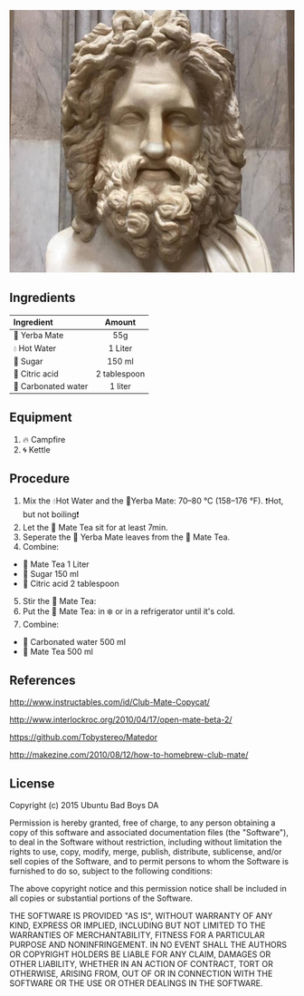 ![jQrg-Mate](img/jQrg-Mate.jpg
   "Logo Title Text 1")

## Ingredients

| Ingredient              | Amount                    |
| :-----------------------|:-------------------------:|
| :leaves: Yerba Mate     | 55g                       |
| :droplet: Hot Water     | 1 Liter                   |
| :candy: Sugar           | 150 ml                    |
| :lemon: Citric acid     | 2 tablespoon              |
| :sake: Carbonated water | 1 liter                   |

## Equipment
1. :fire: Campfire
2. :cyclone: Kettle

## Procedure
1. Mix the :droplet:Hot Water and the :leaves:Yerba Mate: 70–80 °C (158–176 °F). :exclamation:Hot, but not boiling:exclamation:
2. Let the :tea: Mate Tea sit for at least 7min.
3. Seperate the :leaves: Yerba Mate leaves from the :tea: Mate Tea.
4. Combine:
  - :tea: Mate Tea 1 Liter
  - :candy: Sugar 150 ml  
  - :lemon: Citric acid 2 tablespoon
5. Stir the :tea: Mate Tea:
6. Put the :tea: Mate Tea: in :snowflake: or in a refrigerator until it's cold.
7. Combine:
  - :sake: Carbonated water 500 ml
  - :tea: Mate Tea 500 ml

## References
http://www.instructables.com/id/Club-Mate-Copycat/

http://www.interlockroc.org/2010/04/17/open-mate-beta-2/

https://github.com/Tobystereo/Matedor

http://makezine.com/2010/08/12/how-to-homebrew-club-mate/

## License
Copyright (c) 2015 Ubuntu Bad Boys DA

Permission is hereby granted, free of charge, to any person obtaining
a copy of this software and associated documentation files (the
"Software"), to deal in the Software without restriction, including
without limitation the rights to use, copy, modify, merge, publish,
distribute, sublicense, and/or sell copies of the Software, and to
permit persons to whom the Software is furnished to do so, subject to
the following conditions:

The above copyright notice and this permission notice shall be
included in all copies or substantial portions of the Software.

THE SOFTWARE IS PROVIDED "AS IS", WITHOUT WARRANTY OF ANY KIND,
EXPRESS OR IMPLIED, INCLUDING BUT NOT LIMITED TO THE WARRANTIES OF
MERCHANTABILITY, FITNESS FOR A PARTICULAR PURPOSE AND
NONINFRINGEMENT. IN NO EVENT SHALL THE AUTHORS OR COPYRIGHT HOLDERS BE
LIABLE FOR ANY CLAIM, DAMAGES OR OTHER LIABILITY, WHETHER IN AN ACTION
OF CONTRACT, TORT OR OTHERWISE, ARISING FROM, OUT OF OR IN CONNECTION
WITH THE SOFTWARE OR THE USE OR OTHER DEALINGS IN THE SOFTWARE.
